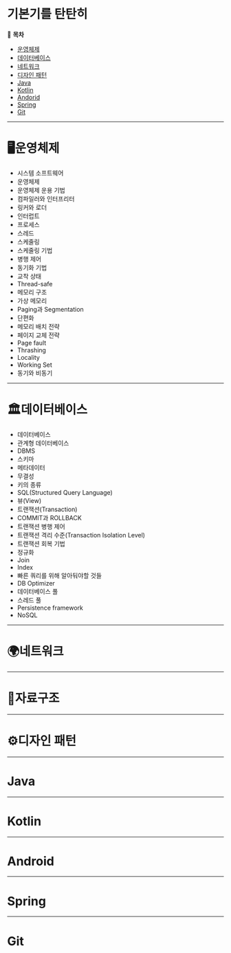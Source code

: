 # 기본기를 탄탄히
📄 **목차**

- [운영체제](https://github.com/rxjw95/Knowledge/blob/master/Computer_Science/%EC%9A%B4%EC%98%81%EC%B2%B4%EC%A0%9C.md)
- [데이터베이스](https://github.com/rxjw95/Knowledge/blob/master/Computer_Science/%EB%8D%B0%EC%9D%B4%ED%84%B0%EB%B2%A0%EC%9D%B4%EC%8A%A4.md)
- [네트워크](https://github.com/rxjw95/Knowledge/blob/master/Computer_Science/%EB%84%A4%ED%8A%B8%EC%9B%8C%ED%81%AC.md)
- [디자인 패턴](https://github.com/rxjw95/Knowledge/blob/master/Computer_Science/%EB%94%94%EC%9E%90%EC%9D%B8%20%ED%8C%A8%ED%84%B4.md)
- [Java](https://github.com/rxjw95/Knowledge/blob/master/Language/Java.md)
- [Kotlin](https://github.com/rxjw95/Knowledge/blob/master/Language/Kotlin.md)
- [Andorid](https://github.com/rxjw95/Knowledge/blob/master/Dev/Andorid.md)
- [Spring](https://github.com/rxjw95/Knowledge/blob/master/Dev/Spring.md)
- [Git](https://github.com/rxjw95/Knowledge/blob/master/git%20%EC%A0%95%EB%A6%AC.md)



---



# 🖥운영체제

- 시스템 소프트웨어
- 운영체제
- 운영체제 운용 기법
- 컴파일러와 인터프리터
- 링커와 로더
- 인터럽트
- 프로세스
- 스레드
- 스케줄링
- 스케줄링 기법
- 병행 제어
- 동기화 기법
- 교착 상태
- Thread-safe
- 메모리 구조
- 가상 메모리
- Paging과 Segmentation
- 단편화
- 메모리 배치 전략
- 페이지 교체 전략
- Page fault
- Thrashing
- Locality
- Working Set
- 동기와 비동기

---



# 🏛데이터베이스

- 데이터베이스
- 관계형 데이터베이스
- DBMS
- 스키마
- 메타데이터
- 무결성
- 키의 종류
- SQL(Structured Query Language)
- 뷰(View)
- 트랜잭션(Transaction)
- COMMIT과 ROLLBACK
- 트랜잭션 병행 제어
- 트랜잭션 격리 수준(Transaction Isolation Level)
- 트랜잭션 회복 기법
- 정규화
- Join
- Index
- 빠른 쿼리를 위해 알아둬야할 것들
- DB Optimizer
- 데이터베이스 풀
- 스레드 풀
- Persistence framework
- NoSQL







---



# 🌍네트워크







---



# 🧩자료구조





---



# ⚙디자인 패턴





---



# Java





---



# Kotlin





---



# Android





---



# Spring





---

# Git

